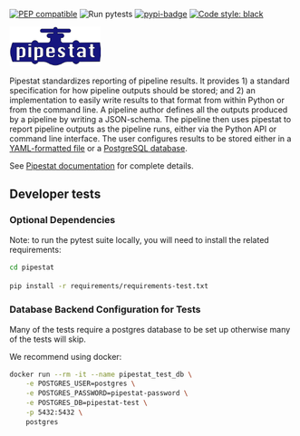 [![PEP compatible](http://pepkit.github.io/img/PEP-compatible-green.svg)](http://pepkit.github.io)
![Run pytests](https://github.com/pepkit/pipestat/workflows/Run%20pytests/badge.svg)
[![pypi-badge](https://img.shields.io/pypi/v/pipestat)](https://pypi.org/project/pipestat)
[![Code style: black](https://img.shields.io/badge/code%20style-black-000000.svg)](https://github.com/psf/black)


<img src="https://raw.githubusercontent.com/pepkit/pipestat/master/docs/img/pipestat_logo.svg?sanitize=true" alt="pipestat" height="70"/><br>

Pipestat standardizes reporting of pipeline results. It provides 1) a standard specification for how pipeline outputs should be stored; and 2) an implementation to easily write results to that format from within Python or from the command line. A pipeline author defines all the outputs produced by a pipeline by writing a JSON-schema. The pipeline then uses pipestat to report pipeline outputs as the pipeline runs, either via the Python API or command line interface. The user configures results to be stored either in a [YAML-formatted file](https://yaml.org/spec/1.2/spec.html) or a [PostgreSQL database](https://www.postgresql.org/).

See [Pipestat documentation](https://pep.databio.org/pipestat/) for complete details.


## Developer tests

###  Optional Dependencies

Note: to run the pytest suite locally, you will need to install the related requirements:

```bash
cd pipestat

pip install -r requirements/requirements-test.txt

```

### Database Backend Configuration for Tests

Many of the tests require a postgres database to be set up otherwise many of the tests will skip.

We recommend using docker:
```bash
docker run --rm -it --name pipestat_test_db \
    -e POSTGRES_USER=postgres \
    -e POSTGRES_PASSWORD=pipestat-password \
    -e POSTGRES_DB=pipestat-test \
    -p 5432:5432 \
    postgres
```

